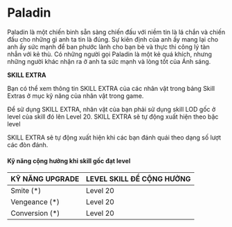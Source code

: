 # Paladin

Paladin là một chiến binh sẵn sàng chiến đấu với niềm tin là lá chắn và chiến đấu cho những gì anh ta tin là đúng. Sự kiên định của anh ấy mang lại cho anh ấy sức mạnh để ban phước lành cho bạn bè và thực thi công lý tàn nhẫn với kẻ thù. Có những người gọi Paladin là một kẻ quá khích, nhưng những người khác nhận ra ở anh ta sức mạnh và lòng tốt của Ánh sáng.

**SKILL EXTRA**

Bạn có thể xem thông tin SKILL EXTRA của các nhân vật trong bảng Skill Extras ở mục kỹ năng của nhân vật trong game.

Để sử dụng SKILL EXTRA, nhân vật của bạn phải sử dụng skill LOD gốc ở level của skill đó lên Level 20. SKILL EXTRA sẽ tự động xuất hiện theo bậc level

SKILL EXTRA sẽ tự động xuất hiện khi các bạn đánh quái theo dạng số lượt các đòn đánh.

#### **Kỹ năng cộng hưởng khi skill gốc đạt level**

| KỸ NĂNG UPGRADE | LEVEL SKILL ĐỂ CỘNG HƯỞNG |
| --------------- | ------------------------- |
| Smite (\*)      | Level 20                  |
| Vengeance (\*)  | Level 20                  |
| Conversion (\*) | Level 20                  |
